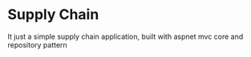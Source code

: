 # Supply Chain
It just a simple supply chain application, built with aspnet mvc core and repository pattern

